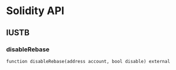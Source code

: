 # Solidity API

## IUSTB

### disableRebase

```solidity
function disableRebase(address account, bool disable) external
```

